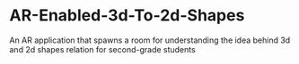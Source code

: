 # AR-Enabled-3d-To-2d-Shapes
An AR application that spawns a room for understanding the idea behind 3d and 2d shapes relation for second-grade students
